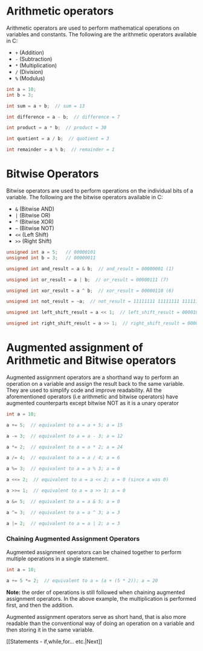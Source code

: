 # Arithmetic operators
Arithmetic operators are used to perform mathematical operations on variables and constants. The following are the arithmetic operators available in C:
- `+` (Addition)
- `-` (Subtraction)
- `*` (Multiplication)
- `/` (Division)
- `%` (Modulus)
```c
int a = 10;
int b = 3;

int sum = a + b;  // sum = 13

int difference = a - b;  // difference = 7

int product = a * b;  // product = 30

int quotient = a / b;  // quotient = 3

int remainder = a % b;  // remainder = 1
```

# Bitwise Operators
Bitwise operators are used to perform operations on the individual bits of a variable. The following are the bitwise operators available in C:
- `&` (Bitwise AND)
- `|` (Bitwise OR)
- `^` (Bitwise XOR)
- `~` (Bitwise NOT)
- `<<` (Left Shift)
- `>>` (Right Shift)

```c
unsigned int a = 5;   // 00000101
unsigned int b = 3;   // 00000011

unsigned int and_result = a & b;  // and_result = 00000001 (1)

unsigned int or_result = a | b;  // or_result = 00000111 (7)

unsigned int xor_result = a ^ b;  // xor_result = 00000110 (6)

unsigned int not_result = ~a;  // not_result = 11111111 11111111 11111111 11111010 (4294967290)

unsigned int left_shift_result = a << 1;  // left_shift_result = 00001010 (10)

unsigned int right_shift_result = a >> 1;  // right_shift_result = 00000010 (2)
```


# Augmented assignment of Arithmetic and Bitwise operators
Augmented assignment operators are a shorthand way to perform an operation on a variable and assign the result back to the same variable. They are used to simplify code and improve readability. All the aforementioned operators (i.e arithmetic and bitwise operators) have augmented counterparts except bitwise NOT as it is a unary operator
```c
int a = 10;

a += 5;  // equivalent to a = a + 5; a = 15

a -= 3;  // equivalent to a = a - 3; a = 12

a *= 2;  // equivalent to a = a * 2; a = 24

a /= 4;  // equivalent to a = a / 4; a = 6

a %= 3;  // equivalent to a = a % 3; a = 0

a <<= 2;  // equivalent to a = a << 2; a = 0 (since a was 0)

a >>= 1;  // equivalent to a = a >> 1; a = 0

a &= 5;  // equivalent to a = a & 5; a = 0

a ^= 3;  // equivalent to a = a ^ 3; a = 3

a |= 2;  // equivalent to a = a | 2; a = 3
```

### Chaining Augmented Assignment Operators
Augmented assignment operators can be chained together to perform multiple operations in a single statement.
```c
int a = 10;

a += 5 *= 2;  // equivalent to a = (a + (5 * 2)); a = 20
```
**Note:** the order of operations is still followed when chaining augmented assignment operators. In the above example, the multiplication is performed first, and then the addition.

Augmented assignment operators serve as short hand, that is also more readable than the conventional way of doing an operation on a variable and then storing it in the same variable.

[[Statements - if,while,for... etc.|Next]]